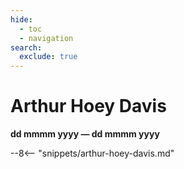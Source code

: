 ```yaml
---
hide:
  - toc
  - navigation
search:
  exclude: true  
---
```


# Arthur Hoey Davis

**dd mmmm yyyy — dd mmmm yyyy**


--8<-- "snippets/arthur-hoey-davis.md"

<!--
![](../assets/arthur-hoey-davis.jpg){ width="32%" }
-->
